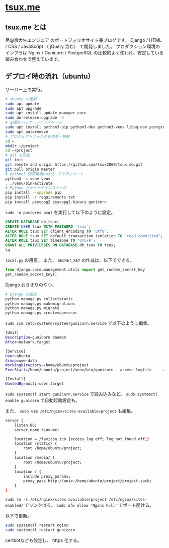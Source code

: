 
# [tsux.me](https://tsux.me/)

## tsux.me とは

尽@京大生エンジニア のポートフォリオサイト兼ブログです。
Django / HTML / CSS / JavaScript （ jQuery 含む） で開発しました。
プロダクション環境のインフラは
Nginx / Gunicorn / PostgreSQL の比較的よく使われ、安定している組み合わせで整えています。

## デプロイ時の流れ（ubuntu）

サーバー上で実行。

```bash
# ubuntu の更新
sudo apt update
sudo apt upgrade
sudo apt install update-manager-core
sudo do-release-upgrade -d
# 必要なパッケージインストール
sudo apt install python3-pip python3-dev python3-venv libpq-dev postgresql postgresql-contrib nginx
sudo apt autoremove
# プロジェクトフォルダを用意・移動
cd ~
mkdir ~/project
cd ~/project
# git を設定
git init
git remote add origin https://github.com/tsux2000/tsux.me.git
git pull origin master
# python3 仮想環境の作成・アクティベート
python3 -m venv venv
. ./venv/bin/activate
# Python パッケージインストール
pip install --upgrade pip
pip install -r requirements.txt
pip install psycopg2 psycopg2-binary gunicorn
```

`sudo -u postgres psql` を実行して以下のように設定。

```sql
CREATE DATABASE db_tsux;
CREATE USER tsux WITH PASSWORD 'tsux';
ALTER ROLE tsux SET client_encoding TO 'utf8';
ALTER ROLE tsux SET default_transaction_isolation TO 'read committed';
ALTER ROLE tsux SET timezone TO 'UTC+9';
GRANT ALL PRIVILEGES ON DATABASE db_tsux TO tsux;
\q
```

`local.py` の用意。
また、 `SECRET_KEY` の作成は、以下でできる。

```python
from django.core.management.utils import get_random_secret_key
get_random_secret_key()
```

Django おきまりのやつ。

```bash
# Django の設定
python manage.py collectstatic
python manage.py makemigrations
python manage.py migrate
python manage.py createsuperuser
```

`sudo vim /etc/systemd/system/gunicorn.service` で以下のように編集。

```bash
[Unit]
Description=gunicorn daemon
After=network.target

[Service]
User=ubuntu
Group=www-data
WorkingDirectory=/home/ubuntu/project
ExecStart=/home/ubuntu/project/venv/bin/gunicorn --access-logfile - --workers 3 --bind unix:/home/ubuntu/project/project.sock project.wsgi:application

[Install]
WantedBy=multi-user.target
```

`sudo systemctl start gunicorn.service` で読み込みなど。
`sudo systemctl enable gunicorn` で自動起動設定も。

また、 `sudo vim /etc/nginx/sites-available/project` も編集。

```bash
server {
    listen 80;
    server_name tsux.me;

    location = /favicon.ico {access_log off; log_not_found off;}
    location /static/ {
        root /home/ubuntu/project;
    }
    location /media/ {
        root /home/ubuntu/project;
    }
    location / {
        include proxy_params;
        proxy_pass http://unix:/home/ubuntu/project/project.sock;
    }
}
```

`sudo ln -s /etc/nginx/sites-available/project /etc/nginx/sites-enabled/` でリンクはる。
`sudo ufw allow 'Nginx Full'` でポート開ける。

以下で更新。

```bash
sudo systemctl restart nginx
sudo systemctl restart gunicorn
```

certbotなども設定し、 https 化する。

